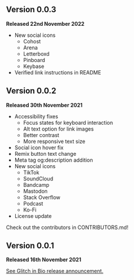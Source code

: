 ## Version 0.0.3

**Released 22nd November 2022**

* New social icons
    * Cohost
    * Arena
    * Letterboxd
    * Pinboard
    * Keybase
* Verified link instructions in README

## Version 0.0.2 

**Released 30th November 2021**

* Accessibility fixes
    * Focus states for keyboard interaction
    * Alt text option for link images
    * Better contrast 
    * More responsive text size
* Social icon hover fix 
* Remix button text change 
* Meta tag og:description addition
* New social icons
    * TikTok
    * SoundCloud
    * Bandcamp
    * Mastodon
    * Stack Overflow
    * Podcast
    * Ko-Fi
* License update 

Check out the contributors in CONTRIBUTORS.md!

## Version 0.0.1

**Released 16th November 2021**

[See Glitch in Bio release announcement.](https://blog.glitch.com/post/announcing-glitch-in-bio-the-easiest-way-to-share-your-links)
